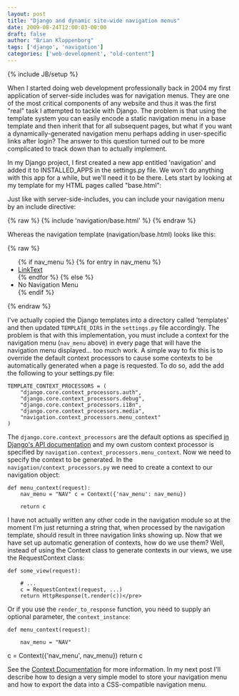 ```yaml
---
layout: post
title: "Django and dynamic site-wide navigation menus"
date: 2009-08-24T12:00:03-00:00
draft: false
author: "Brian Kloppenborg"
tags: ['django', 'navigation']
categories: ['web-development', "old-content"]
---
```

{% include JB/setup %}


When I started doing web development professionally back in 2004 my first
application of server-side includes was for navigation menus.
They are one of the most critical components of any website and thus it
was the first "real" task I attempted to tackle with Django.
The problem is that using the template system you can easily encode a static
navigation menu in a base template and then inherit that for all subsequent
pages, but what if you want a dynamically-generated navigation menu perhaps
adding in user-specific links after login? The answer to this question turned
out to be more complicated to track down than to actually implement. 

In my Django project, I first created a new app entitled 'navigation' and added
it to INSTALLED\_APPS in the settings.py file. We won't do anything with this
app for a while, but we'll need it to be there. Lets start by looking at my
template for my HTML pages called "base.html":

Just like with server-side-includes, you can include your navigation menu by an
include directive:

{% raw %}
    {% include 'navigation/base.html' %}
{% endraw %}

Whereas the navigation template (navigation/base.html) looks like this:

{% raw %}
    <ul>
    {% if nav_menu %} {% for entry in nav_menu %}
      <li><a href="#">LinkText</a></li>
    {% endfor %} {% else %}
      <li>No Navigation Menu</li>
    {% endif %} 
    </ul>
{% endraw %}

I've actually copied the Django templates into a directory called 'templates'
and then updated `TEMPLATE_DIRS` in the `settings.py` file accordingly. The problem
is that with this implementation, you must include a context for the navigation
menu (`nav_menu` above) in every page that will have the navigation menu
displayed... too much work. A simple way to fix this is to override the default
context processors to cause some contexts to be automatically generated when a
page is requested. To do so, add the add the following to your settings.py file:

    TEMPLATE_CONTEXT_PROCESSORS = (
        "django.core.context_processors.auth",
        "django.core.context_processors.debug",
        "django.core.context_processors.i18n",
        "django.core.context_processors.media",
        "navigation.context_processors.menu_context"
    )

The `django.core.context_processors` are the default options as specified 
[in Django's API documentation](http://docs.djangoproject.com/en/dev/ref/templates/api/) 
and my own custom context processor is specified by
`navigation.context_processors.menu_context`. Now we need to specify the
context to be generated. In the `navigation/context_processors.py` we need to
create a context to our navigation object:

    def menu_context(request): 
        nav_menu = "NAV" c = Context({'nav_menu': nav_menu})

        return c

I have not actually written any other code in the navigation module so at the
moment I'm just returning a string that, when processed by the navigation
template, should result in three navigation links showing up. Now that we have
set up automatic generation of contexts, how do we use them? Well, instead of
using the Context class to generate contexts in our views, we use the
RequestContext class:

    def some_view(request):
    
        # ...
        c = RequestContext(request, ...)
        return HttpResponse(t.render(c))</pre>

Or if you use the `render_to_response` function, you need to supply an optional
parameter, the `context_instance`:

    def menu_context(request):
    
        nav_menu = "NAV"
 c = Context({'nav_menu', nav_menu})
        return c

See the 
[Context Documentation](http://docs.djangoproject.com/en/dev/ref/templates/api/#subclassing-context-requestcontext)
for more information. In my next post I'll describe how to design a very simple
model to store your navigation menu and how to export the data into a
CSS-compatible navigation menu.
